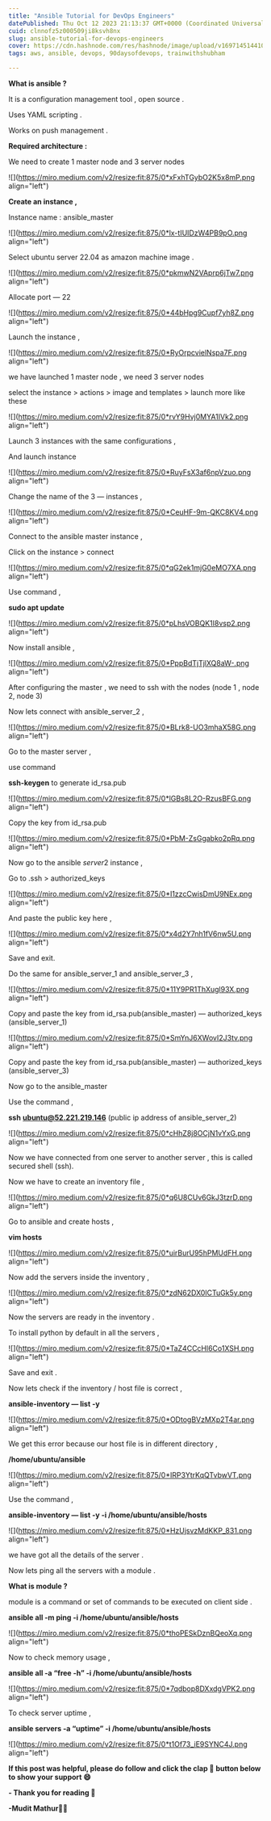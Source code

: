 ```yaml
---
title: "Ansible Tutorial for DevOps Engineers"
datePublished: Thu Oct 12 2023 21:13:37 GMT+0000 (Coordinated Universal Time)
cuid: clnnofz5z000509ji8ksvh8nx
slug: ansible-tutorial-for-devops-engineers
cover: https://cdn.hashnode.com/res/hashnode/image/upload/v1697145144109/0c965c38-0f17-45fd-a629-7bec6d47b453.webp
tags: aws, ansible, devops, 90daysofdevops, trainwithshubham

---
```


**What is ansible ?**

It is a configuration management tool , open source .

Uses YAML scripting .

Works on push management .

**Required architecture :**

We need to create 1 master node and 3 server nodes

![](https://miro.medium.com/v2/resize:fit:875/0*xFxhTGybO2K5x8mP.png align="left")

**Create an instance ,**

Instance name : ansible\_master

![](https://miro.medium.com/v2/resize:fit:875/0*lx-tIUIDzW4PB9pO.png align="left")

Select ubuntu server 22.04 as amazon machine image .

![](https://miro.medium.com/v2/resize:fit:875/0*pkmwN2VAprp6jTw7.png align="left")

Allocate port — 22

![](https://miro.medium.com/v2/resize:fit:875/0*44bHpg9Cupf7yh8Z.png align="left")

Launch the instance ,

![](https://miro.medium.com/v2/resize:fit:875/0*RyOrpcvielNspa7F.png align="left")

we have launched 1 master node , we need 3 server nodes

select the instance &gt; actions &gt; image and templates &gt; launch more like these

![](https://miro.medium.com/v2/resize:fit:875/0*rvY9Hvj0MYA1IVk2.png align="left")

Launch 3 instances with the same configurations ,

And launch instance

![](https://miro.medium.com/v2/resize:fit:875/0*RuyFsX3af6npVzuo.png align="left")

Change the name of the 3 — instances ,

![](https://miro.medium.com/v2/resize:fit:875/0*CeuHF-9m-QKC8KV4.png align="left")

Connect to the ansible master instance ,

Click on the instance &gt; connect

![](https://miro.medium.com/v2/resize:fit:875/0*qG2ek1mjG0eMO7XA.png align="left")

Use command ,

**sudo apt update**

![](https://miro.medium.com/v2/resize:fit:875/0*pLhsVOBQK1I8vsp2.png align="left")

Now install ansible ,

![](https://miro.medium.com/v2/resize:fit:875/0*PppBdTjTjlXQ8aW-.png align="left")

After configuring the master , we need to ssh with the nodes (node 1 , node 2, node 3)

Now lets connect with ansible\_server\_2 ,

![](https://miro.medium.com/v2/resize:fit:875/0*BLrk8-UO3mhaX58G.png align="left")

Go to the master server ,

use command

**ssh-keygen** to generate id\_rsa.pub

![](https://miro.medium.com/v2/resize:fit:875/0*lGBs8L2O-RzusBFG.png align="left")

Copy the key from id\_rsa.pub

![](https://miro.medium.com/v2/resize:fit:875/0*PbM-ZsGgabko2pRq.png align="left")

Now go to the ansible *server*2 instance ,

Go to .ssh &gt; authorized\_keys

![](https://miro.medium.com/v2/resize:fit:875/0*I1zzcCwisDmU9NEx.png align="left")

And paste the public key here ,

![](https://miro.medium.com/v2/resize:fit:875/0*x4d2Y7nh1fV6nw5U.png align="left")

Save and exit.

Do the same for ansible\_server\_1 and ansible\_server\_3 ,

![](https://miro.medium.com/v2/resize:fit:875/0*11Y9PR1ThXugl93X.png align="left")

Copy and paste the key from id\_rsa.pub(ansible\_master) — authorized\_keys (ansible\_server\_1)

![](https://miro.medium.com/v2/resize:fit:875/0*SmYnJ6XWovI2J3tv.png align="left")

Copy and paste the key from id\_rsa.pub(ansible\_master) — authorized\_keys (ansible\_server\_3)

Now go to the ansible\_master

Use the command ,

**ssh** [**ubuntu@52.221.219.146**](mailto:ubuntu@52.221.219.146) (public ip address of ansible\_server\_2)

![](https://miro.medium.com/v2/resize:fit:875/0*cHhZ8j8OCjN1vYxG.png align="left")

Now we have connected from one server to another server , this is called secured shell (ssh).

Now we have to create an inventory file ,

![](https://miro.medium.com/v2/resize:fit:875/0*q6U8CUv6GkJ3tzrD.png align="left")

Go to ansible and create hosts ,

**vim hosts**

![](https://miro.medium.com/v2/resize:fit:875/0*uirBurU95hPMUdFH.png align="left")

Now add the servers inside the inventory ,

![](https://miro.medium.com/v2/resize:fit:875/0*zdN62DX0ICTuGk5y.png align="left")

Now the servers are ready in the inventory .

To install python by default in all the servers ,

![](https://miro.medium.com/v2/resize:fit:875/0*TaZ4CCcHl6Co1XSH.png align="left")

Save and exit .

Now lets check if the inventory / host file is correct ,

**ansible-inventory — list -y**

![](https://miro.medium.com/v2/resize:fit:875/0*ODtogBVzMXp2T4ar.png align="left")

We get this error because our host file is in different directory ,

**/home/ubuntu/ansible**

![](https://miro.medium.com/v2/resize:fit:875/0*IRP3YtrKqQTvbwVT.png align="left")

Use the command ,

**ansible-inventory — list -y -i /home/ubuntu/ansible/hosts**

![](https://miro.medium.com/v2/resize:fit:875/0*HzUjsvzMdKKP_831.png align="left")

we have got all the details of the server .

Now lets ping all the servers with a module .

**What is module ?**

module is a command or set of commands to be executed on client side .

**ansible all -m ping -i /home/ubuntu/ansible/hosts**

![](https://miro.medium.com/v2/resize:fit:875/0*thoPESkDznBQeoXq.png align="left")

Now to check memory usage ,

**ansible all -a “free -h” -i /home/ubuntu/ansible/hosts**

![](https://miro.medium.com/v2/resize:fit:875/0*7qdbop8DXxdgVPK2.png align="left")

To check server uptime ,

**ansible servers -a “uptime” -i /home/ubuntu/ansible/hosts**

![](https://miro.medium.com/v2/resize:fit:875/0*t1Of73_iE9SYNC4J.png align="left")

**If this post was helpful, please do follow and click the clap 👏 button below to show your support 😄**

**\- Thank you for reading 💚**

**\-Mudit Mathur🌻✨**